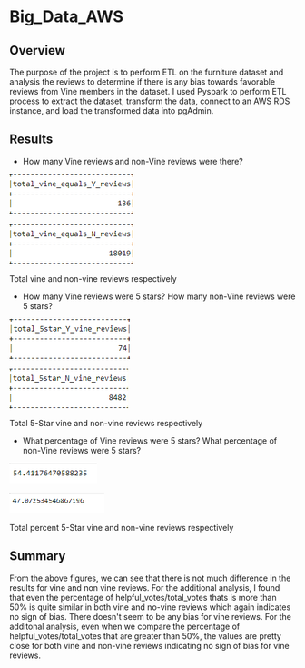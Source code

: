 # Big_Data_AWS

## **Overview**
The purpose of the project is to perform ETL on the furniture dataset and analysis the reviews to determine if there is any bias towards favorable reviews from Vine members in the dataset. I used Pyspark to perform ETL process to extract the dataset, transform the data, connect to an AWS RDS instance, and load the transformed data into pgAdmin. 

## **Results**

* How many Vine reviews and non-Vine reviews were there?

![total_vine_reviews](./total_vine_reviews.png)

![total_non_vine_reviews](./total_non_vine_reviews.png)

Total vine and non-vine reviews respectively


* How many Vine reviews were 5 stars? How many non-Vine reviews were 5 stars?

![total_5star_vine_reviews](./total_5star_vine_reviews.png)

![total_5star_non_vine_reviews](./total_5star_non_vine_reviews.png)

Total 5-Star vine and non-vine reviews respectively


* What percentage of Vine reviews were 5 stars? What percentage of non-Vine reviews were 5 stars?

![total_percent_5star_vine_reviews](./total_percent_5star_vine_reviews.png)

![total_percent_5star_percent_non_vine_reviews](./total_percent_5star_non_vine_reviews.png)

Total percent 5-Star vine and non-vine reviews respectively


## **Summary**
From the above figures, we can see that there is not much difference in the results for vine and non vine reviews. For the additional analysis, I found that even the percentage of helpful_votes/total_votes thats is more than 50% is quite similar in both vine and no-vine reviews which again indicates no sign of bias. There doesn't seem to be any bias for vine reviews.
For the additonal analysis, even when we compare the percentage of helpful_votes/total_votes that are greater than 50%, the values are pretty close for both vine and non-vine reviews indicating no sign of bias for vine reviews.

